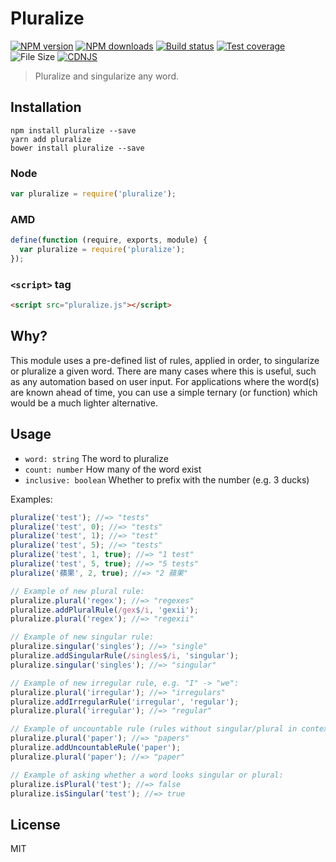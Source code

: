 # Pluralize

[![NPM version][npm-image]][npm-url]
[![NPM downloads][downloads-image]][downloads-url]
[![Build status][travis-image]][travis-url]
[![Test coverage][coveralls-image]][coveralls-url]
![File Size][filesize-url]
[![CDNJS][cdnjs-image]][cdnjs-url]

> Pluralize and singularize any word.

## Installation

```
npm install pluralize --save
yarn add pluralize
bower install pluralize --save
```

### Node

```javascript
var pluralize = require('pluralize');
```

### AMD

```javascript
define(function (require, exports, module) {
  var pluralize = require('pluralize');
});
```

### `<script>` tag

```html
<script src="pluralize.js"></script>
```

## Why?

This module uses a pre-defined list of rules, applied in order, to singularize or pluralize a given word. There are many cases where this is useful, such as any automation based on user input. For applications where the word(s) are known ahead of time, you can use a simple ternary (or function) which would be a much lighter alternative.

## Usage

- `word: string` The word to pluralize
- `count: number` How many of the word exist
- `inclusive: boolean` Whether to prefix with the number (e.g. 3 ducks)

Examples:

```javascript
pluralize('test'); //=> "tests"
pluralize('test', 0); //=> "tests"
pluralize('test', 1); //=> "test"
pluralize('test', 5); //=> "tests"
pluralize('test', 1, true); //=> "1 test"
pluralize('test', 5, true); //=> "5 tests"
pluralize('蘋果', 2, true); //=> "2 蘋果"

// Example of new plural rule:
pluralize.plural('regex'); //=> "regexes"
pluralize.addPluralRule(/gex$/i, 'gexii');
pluralize.plural('regex'); //=> "regexii"

// Example of new singular rule:
pluralize.singular('singles'); //=> "single"
pluralize.addSingularRule(/singles$/i, 'singular');
pluralize.singular('singles'); //=> "singular"

// Example of new irregular rule, e.g. "I" -> "we":
pluralize.plural('irregular'); //=> "irregulars"
pluralize.addIrregularRule('irregular', 'regular');
pluralize.plural('irregular'); //=> "regular"

// Example of uncountable rule (rules without singular/plural in context):
pluralize.plural('paper'); //=> "papers"
pluralize.addUncountableRule('paper');
pluralize.plural('paper'); //=> "paper"

// Example of asking whether a word looks singular or plural:
pluralize.isPlural('test'); //=> false
pluralize.isSingular('test'); //=> true
```

## License

MIT

[npm-image]: https://img.shields.io/npm/v/pluralize.svg?style=flat
[npm-url]: https://npmjs.org/package/pluralize
[downloads-image]: https://img.shields.io/npm/dm/pluralize.svg?style=flat
[downloads-url]: https://npmjs.org/package/pluralize
[travis-image]: https://img.shields.io/travis/blakeembrey/pluralize.svg?style=flat
[travis-url]: https://travis-ci.org/blakeembrey/pluralize
[coveralls-image]: https://img.shields.io/coveralls/blakeembrey/pluralize.svg?style=flat
[coveralls-url]: https://coveralls.io/r/blakeembrey/pluralize?branch=master
[filesize-url]: https://img.shields.io/github/size/blakeembrey/pluralize/pluralize.js.svg?style=flat
[cdnjs-image]: https://img.shields.io/cdnjs/v/pluralize.svg
[cdnjs-url]: https://cdnjs.com/libraries/pluralize
